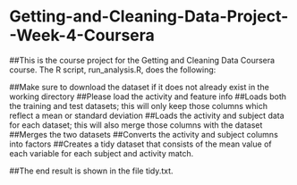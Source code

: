 # Getting-and-Cleaning-Data-Project--Week-4-Coursera

##This is the course project for the Getting and Cleaning Data Coursera course. The R script, run_analysis.R, does the following:

##Make sure to download the dataset if it does not already exist in the working directory
##Please load the activity and feature info
##Loads both the training and test datasets; this will only keep those columns which reflect a mean or standard deviation
##Loads the activity and subject data for each dataset; this will also merge those columns with the dataset
##Merges the two datasets
##Converts the activity and subject columns into factors
##Creates a tidy dataset that consists of the mean value of each variable for each subject and activity match.

##The end result is shown in the file tidy.txt.
